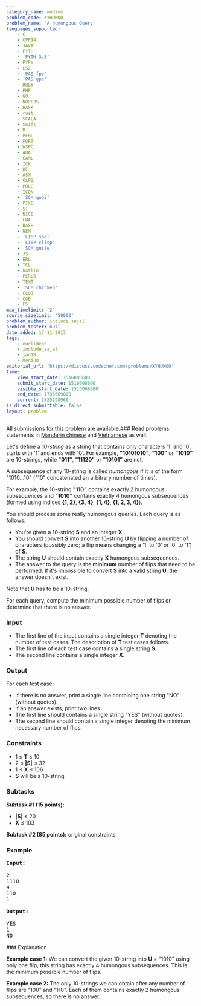 ```yaml
---
category_name: medium
problem_code: XYHUMOQ
problem_name: 'A humongous Query'
languages_supported:
    - C
    - CPP14
    - JAVA
    - PYTH
    - 'PYTH 3.5'
    - PYPY
    - CS2
    - 'PAS fpc'
    - 'PAS gpc'
    - RUBY
    - PHP
    - GO
    - NODEJS
    - HASK
    - rust
    - SCALA
    - swift
    - D
    - PERL
    - FORT
    - WSPC
    - ADA
    - CAML
    - ICK
    - BF
    - ASM
    - CLPS
    - PRLG
    - ICON
    - 'SCM qobi'
    - PIKE
    - ST
    - NICE
    - LUA
    - BASH
    - NEM
    - 'LISP sbcl'
    - 'LISP clisp'
    - 'SCM guile'
    - JS
    - ERL
    - TCL
    - kotlin
    - PERL6
    - TEXT
    - 'SCM chicken'
    - CLOJ
    - COB
    - FS
max_timelimit: '2'
source_sizelimit: '50000'
problem_author: include_sajal
problem_tester: null
date_added: 17-11-2017
tags:
    - euclidean
    - include_sajal
    - jan18
    - medium
editorial_url: 'https://discuss.codechef.com/problems/XYHUMOQ'
time:
    view_start_date: 1516008600
    submit_start_date: 1516008600
    visible_start_date: 1516008600
    end_date: 1735669800
    current: 1525198960
is_direct_submittable: false
layout: problem
---
```

All submissions for this problem are available.### Read problems statements in [Mandarin chinese](http://www.codechef.com/download/translated/JAN18/mandarin/XYHUMOQ.pdf) and [Vietnamese](http://www.codechef.com/download/translated/JAN18/vietnamese/XYHUMOQ.pdf) as well.

Let's define a _10-string_ as a string that contains only characters '1' and '0', starts with '1' and ends with '0'. For example, **"10101010"**, **"100"** or **"1010"** are 10-strings, while **"011"**, **"11120"** or **"10101"** are not.

A subsequence of any 10-string is called _humongous_ if it is of the form "1010...10" ("10" concatenated an arbitrary number of times).

For example, the 10-string **"110"** contains exactly 2 humongous subsequences and **"1010"** contains exactly 4 humongous subsequences (formed using indices **{1, 2}**, **{3, 4}**, **{1, 4}**, **{1, 2, 3, 4}**).

You should process some really humongous queries. Each query is as follows:

- You're given a 10-string **S** and an integer **X**.
- You should convert **S** into another 10-string **U** by flipping a number of characters (possibly zero; a flip means changing a '1' to '0' or '0' to '1') of **S**.
- The string **U** should contain exactly **X** humongous subsequences.
- The answer to the query is the **minimum** number of flips that need to be performed. If it's impossible to convert **S** into a valid string **U**, the answer doesn't exist.

Note that **U** has to be a 10-string.

For each query, compute the minimum possible number of flips or determine that there is no answer.

### Input

- The first line of the input contains a single integer **T** denoting the number of test cases. The description of **T** test cases follows.
- The first line of each test case contains a single string **S**.
- The second line contains a single integer **X**.

### Output

For each test case:

- If there is no answer, print a single line containing one string "NO" (without quotes).
- If an answer exists, print two lines.
- The first line should contains a single string "YES" (without quotes).
- The second line should contain a single integer denoting the minimum necessary number of flips.

### Constraints

- 1 ≤ **T** ≤ 10
- 2 ≤ **|S|** ≤ 32
- 1 ≤ **X** ≤ 106
- **S** will be a 10-string

### Subtasks

**Subtask #1 (15 points):**

- **|S|** ≤ 20
- **X** ≤ 103

**Subtask #2 (85 points):** original constraints

### Example

<pre><b>Input:</b>

2
1110
4
110
1

<b>Output:</b>

YES
1
NO
</pre>### Explanation

**Example case 1:** We can convert the given 10-string into **U** = "1010" using only one flip; this string has exactly 4 humongous subsequences. This is the minimum possible number of flips.

**Example case 2:** The only 10-strings we can obtain after any number of flips are "100" and "110". Each of them contains exactly 2 humongous subsequences, so there is no answer.
